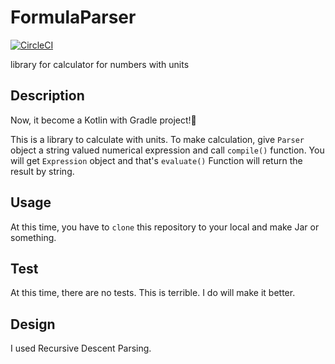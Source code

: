 # FormulaParser
[![CircleCI](https://circleci.com/gh/clockvoid/FormulaParser.svg?style=svg)](https://circleci.com/gh/clockvoid/FormulaParser)

library for calculator for numbers with units

## Description
Now, it become a Kotlin with Gradle project!🎉

This is a library to calculate with units.
To make calculation, give `Parser` object a string valued numerical expression and call `compile()` function.
You will get `Expression` object and that's `evaluate()` Function will return the result by string.

## Usage
At this time, you have to `clone` this repository to your local and make Jar or something.

## Test
At this time, there are no tests. This is terrible. I do will make it better.

## Design
I used Recursive Descent Parsing.
